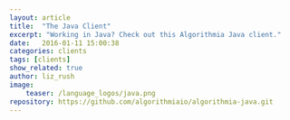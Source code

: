 ```yaml
---
layout: article
title:  "The Java Client"
excerpt: "Working in Java? Check out this Algorithmia Java client."
date:   2016-01-11 15:00:38
categories: clients
tags: [clients]
show_related: true
author: liz_rush
image:
    teaser: /language_logos/java.png
repository: https://github.com/algorithmiaio/algorithmia-java.git
---
```

